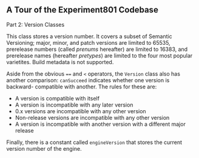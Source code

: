 ## A Tour of the Experiment801 Codebase

Part 2: Version Classes

This class stores a version number. It covers a subset of Semantic Versioning;
major, minor, and patch versions are limited to 65535, prerelease numbers
(called *prenums* hereafter) are limited to 16383, and prerelease names
(hereafter *pretypes*) are limited to the four most popular varietites.
Build metadata is not supported.

Aside from the obvious `==` and `<` operators, the `Version` class also has
another comparison: `canSucceed` indicates whether one version is backward-
compatible with another. The rules for these are:

* A version is compatible with itself
* A version is incompatible with any later version
* 0.x versions are incompatible with any other version
* Non-release versions are incompatible with any other version
* A version is incompatible with another version with a different major
  release

Finally, there is a constant called `engineVersion` that stores the current
version number of the engine.
